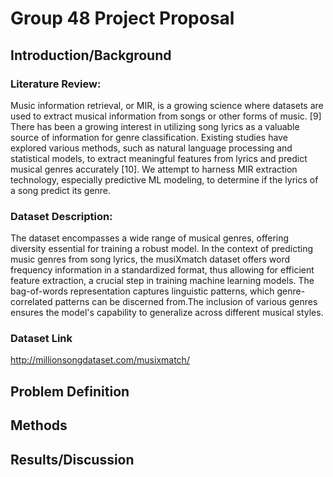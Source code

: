 # Group 48 Project Proposal
## Introduction/Background
### Literature Review:
Music information retrieval, or MIR, is a growing science where datasets are used to extract musical information from songs or other forms of music. [9] There has been a growing interest in utilizing song lyrics as a valuable source of information for genre classification. Existing studies have explored various methods, such as natural language processing and statistical models, to extract meaningful features from lyrics and predict musical genres accurately [10]. We attempt to harness MIR extraction technology, especially predictive ML modeling, to determine if the lyrics of a song predict its genre. 

### Dataset Description:
The dataset encompasses a wide range of musical genres, offering diversity essential for training a robust model. In the context of predicting music genres from song lyrics, the musiXmatch dataset offers word frequency information in a standardized format, thus allowing for efficient feature extraction, a crucial step in training machine learning models. The bag-of-words representation captures linguistic patterns, which genre-correlated patterns can be discerned from.The inclusion of various genres ensures the model's capability to generalize across different musical styles.

### Dataset Link
http://millionsongdataset.com/musixmatch/ 
## Problem Definition
## Methods
## Results/Discussion
